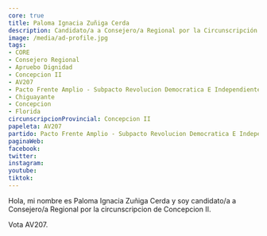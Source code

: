 ```yaml
---
core: true
title: Paloma Ignacia Zuñiga Cerda
description: Candidato/a a Consejero/a Regional por la Circunscripción de Concepcion II
image: /media/ad-profile.jpg
tags:
- CORE
- Consejero Regional
- Apruebo Dignidad
- Concepcion II
- AV207
- Pacto Frente Amplio - Subpacto Revolucion Democratica E Independientes - Independientes
- Chiguayante
- Concepcion
- Florida
circunscripcionProvincial: Concepcion II
papeleta: AV207
partido: Pacto Frente Amplio - Subpacto Revolucion Democratica E Independientes - Independientes
paginaWeb:
facebook:
twitter:
instagram:
youtube:
tiktok:
---
```

Hola, mi nombre es Paloma Ignacia Zuñiga Cerda y soy candidato/a a Consejero/a Regional por la circunscripcion de Concepcion II.

Vota AV207.